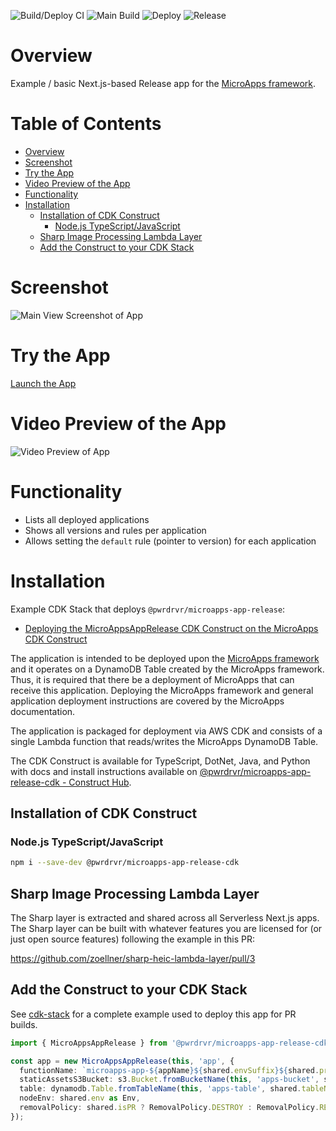 ![Build/Deploy CI](https://github.com/pwrdrvr/microapps-app-release/actions/workflows/ci.yml/badge.svg) ![Main Build](https://github.com/pwrdrvr/microapps-app-release/actions/workflows/jsii.yml/badge.svg) ![Deploy](https://github.com/pwrdrvr/microapps-app-release/actions/workflows/deploy.yml/badge.svg) ![Release](https://github.com/pwrdrvr/microapps-app-release/actions/workflows/release.yml/badge.svg)

# Overview

Example / basic Next.js-based Release app for the [MicroApps framework](https://github.com/pwrdrvr/microapps-core).

# Table of Contents <!-- omit in toc -->

- [Overview](#overview)
- [Screenshot](#screenshot)
- [Try the App](#try-the-app)
- [Video Preview of the App](#video-preview-of-the-app)
- [Functionality](#functionality)
- [Installation](#installation)
  - [Installation of CDK Construct](#installation-of-cdk-construct)
    - [Node.js TypeScript/JavaScript](#nodejs-typescriptjavascript)
  - [Sharp Image Processing Lambda Layer](#sharp-image-processing-lambda-layer)
  - [Add the Construct to your CDK Stack](#add-the-construct-to-your-cdk-stack)

# Screenshot

![Main View Screenshot of App](https://raw.githubusercontent.com/pwrdrvr/microapps-app-release/main/assets/images/app-main.png)

# Try the App

[Launch the App](https://dukw9jtyq2dwo.cloudfront.net/prefix/release/)

# Video Preview of the App

![Video Preview of App](https://raw.githubusercontent.com/pwrdrvr/microapps-app-release/main/assets/videos/app-overview.gif)

# Functionality

- Lists all deployed applications
- Shows all versions and rules per application
- Allows setting the `default` rule (pointer to version) for each application

# Installation

Example CDK Stack that deploys `@pwrdrvr/microapps-app-release`:
- [Deploying the MicroAppsAppRelease CDK Construct on the MicroApps CDK Construct](https://github.com/pwrdrvr/microapps-core/blob/main/packages/cdk/lib/MicroApps.ts#L260-L267)

The application is intended to be deployed upon the [MicroApps framework](https://github.com/pwrdrvr/microapps-core) and it operates on a DynamoDB Table created by the MicroApps framework. Thus, it is required that there be a deployment of MicroApps that can receive this application. Deploying the MicroApps framework and general application deployment instructions are covered by the MicroApps documentation.

The application is packaged for deployment via AWS CDK and consists of a single Lambda function that reads/writes the MicroApps DynamoDB Table.

The CDK Construct is available for TypeScript, DotNet, Java, and Python with docs and install instructions available on [@pwrdrvr/microapps-app-release-cdk - Construct Hub](https://constructs.dev/packages/@pwrdrvr/microapps-app-release-cdk).

## Installation of CDK Construct

### Node.js TypeScript/JavaScript

```sh
npm i --save-dev @pwrdrvr/microapps-app-release-cdk
```

## Sharp Image Processing Lambda Layer

The Sharp layer is extracted and shared across all Serverless Next.js apps. The Sharp layer can be built with whatever features you are licensed for (or just open source features) following the example in this PR:

https://github.com/zoellner/sharp-heic-lambda-layer/pull/3

## Add the Construct to your CDK Stack

See [cdk-stack](packages/cdk-stack/lib/svcs.ts) for a complete example used to deploy this app for PR builds.

```typescript
import { MicroAppsAppRelease } from '@pwrdrvr/microapps-app-release-cdk';

const app = new MicroAppsAppRelease(this, 'app', {
  functionName: `microapps-app-${appName}${shared.envSuffix}${shared.prSuffix}`,
  staticAssetsS3Bucket: s3.Bucket.fromBucketName(this, 'apps-bucket', shared.s3BucketName),
  table: dynamodb.Table.fromTableName(this, 'apps-table', shared.tableName),
  nodeEnv: shared.env as Env,
  removalPolicy: shared.isPR ? RemovalPolicy.DESTROY : RemovalPolicy.RETAIN,
});
```
